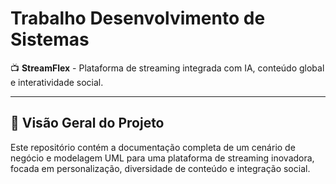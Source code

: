 # Trabalho Desenvolvimento de Sistemas

📺 **StreamFlex** - Plataforma de streaming integrada com IA, conteúdo global e interatividade social.  

---

## 📌 Visão Geral do Projeto  
Este repositório contém a documentação completa de um cenário de negócio e modelagem UML para uma plataforma de streaming inovadora, focada em personalização, diversidade de conteúdo e integração social. 

